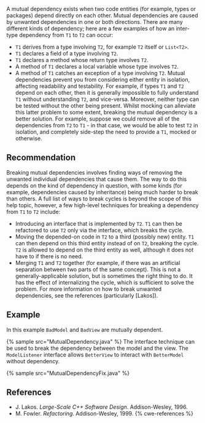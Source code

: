 A mutual dependency exists when two code entities (for example, types or packages) depend directly on each other. Mutual dependencies are caused by unwanted dependencies in one or both directions. There are many different kinds of dependency; here are a few examples of how an inter-type dependency from `T1` to `T2` can occur:

* `T1` derives from a type involving `T2`, for example `T2` itself or `List<T2>`.
* `T1` declares a field of a type involving `T2`.
* `T1` declares a method whose return type involves `T2`.
* A method of `T1` declares a local variable whose type involves `T2`.
* A method of `T1` catches an exception of a type involving `T2`.
Mutual dependencies prevent you from considering either entity in isolation, affecting readability and testability. For example, if types `T1` and `T2` depend on each other, then it is generally impossible to fully understand `T1` without understanding `T2`, and vice-versa. Moreover, neither type can be tested without the other being present. Whilst mocking can alleviate this latter problem to some extent, breaking the mutual dependency is a better solution. For example, suppose we could remove all of the dependencies from `T2` to `T1` - in that case, we would be able to test `T2` in isolation, and completely side-step the need to provide a `T1`, mocked or otherwise.


## Recommendation
Breaking mutual dependencies involves finding ways of removing the unwanted individual dependencies that cause them. The way to do this depends on the kind of dependency in question, with some kinds (for example, dependencies caused by inheritance) being much harder to break than others. A full list of ways to break cycles is beyond the scope of this help topic, however, a few high-level techniques for breaking a dependency from `T1` to `T2` include:

* Introducing an interface that is implemented by `T2`. `T1` can then be refactored to use `T2` only via the interface, which breaks the cycle.
* Moving the depended-on code in `T2` to a third (possibly new) entity. `T1` can then depend on this third entity instead of on `T2`, breaking the cycle. `T2` is allowed to depend on the third entity as well, although it does not have to if there is no need.
* Merging `T1` and `T2` together (for example, if there was an artificial separation between two parts of the same concept). This is not a generally-applicable solution, but is sometimes the right thing to do. It has the effect of internalizing the cycle, which is sufficient to solve the problem.
For more information on how to break unwanted dependencies, see the references (particularly \[Lakos\]).


## Example
In this example `BadModel` and `BadView` are mutually dependent.

{% sample src="MutualDependency.java" %}
The interface technique can be used to break the dependency between the model and the view. The `ModelListener` interface allows `BetterView` to interact with `BetterModel` without dependency.

{% sample src="MutualDependencyFix.java" %}

## References
* J. Lakos. *Large-Scale C++ Software Design*. Addison-Wesley, 1996.
* M. Fowler. *Refactoring*. Addison-Wesley, 1999.
{% cwe-references %}
